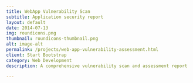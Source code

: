 ```yaml
---
title: WebApp Vulnerability Scan
subtitle: Application security report
layout: default
date: 2014-07-13
img: roundicons.png
thumbnail: roundicons-thumbnail.png
alt: image-alt
permalink: /projects/web-app-vulnerability-assessment.html
client: Start Bootstrap
category: Web Development
description: A comprehensive vulnerability scan and assessment report

---
```

